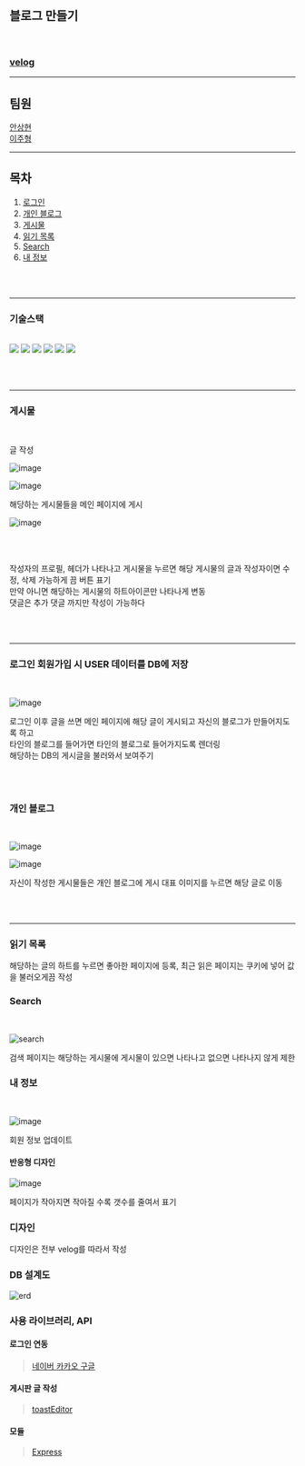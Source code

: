 
<br/>

## 블로그 만들기

<br/>

### [velog](https://velog.io/) 


<hr/>

## 팀원
[안상현](https://github.com/EILE23) <br/>
[이주형](https://github.com/hellojuhyoung)


<hr/>



## 목차

1. [로그인](#로그인-회원가입-시-user-데이터를-db에-저장) 
2. [개인 블로그](#개인-블로그) 
3. [게시물](#게시물) 
4. [읽기 목록](#읽기-목록)
5. [Search](#search)
6. [내 정보](#내-정보)

<br/><br/>
<hr/>

###  기술스택
<br/>

<span>
<img src = "https://img.shields.io/badge/javascript-F7DF1E?style=flat-square&logo=javascript&logoColor=black"/>
  <img src = "https://img.shields.io/badge/ejs-B4CA65?style=flat-square&logo=ejs&logoColor=black"/>
  <img src = "https://img.shields.io/badge/CSS-663399?style=flat-square&logo=CSS&logoColor=black"/>
   <img src = "https://img.shields.io/badge/node.js-5FA04E?style=flat-square&logo=nodedotjs&logoColor=black"/>
   <img src = "https://img.shields.io/badge/MySql-4479A1?style=flat-square&logo=MySQL&logoColor=black"/>
   <img src = "https://img.shields.io/badge/Express-000000?style=flat-square&logo=Express&logoColor=white"/>
</span>

<br/><br/>



<hr/>

### 게시물
<br/>

글 작성

![image](https://github.com/user-attachments/assets/9504544a-864a-4fe0-b1fe-30534f5fdb69)

![image](https://github.com/user-attachments/assets/803fe11a-c75c-47a2-9479-4344c4352475)



해당하는 게시물들을 메인 페이지에 게시

![image](https://github.com/user-attachments/assets/f860353b-df6e-43c4-9ed7-ff6b9d6ea62a)


<br/><br/>



작성자의 프로필, 헤더가 나타나고
게시물을 누르면 해당 게시물의 글과 작성자이면 수정, 삭제 가능하게 끔 버튼 표기 <br/>
만약 아니면 해당하는 게시물의 하트아이콘만 나타나게 변동 <br/>
댓글은 추가 댓글 까지만 작성이 가능하다

<br/><br/>
<hr/>


### 로그인 회원가입 시 USER 데이터를 DB에 저장
<br/>

![image](https://github.com/user-attachments/assets/eb5fd91b-905b-4c72-9d39-02646186e3e9)



로그인 이후 글을 쓰면 메인 페이지에 해당 글이 게시되고 자신의 블로그가 만들어지도록 하고  <br/>
타인의 블로그를 들어가면 타인의 블로그로 들어가지도록 렌더링 <br/>
해당하는 DB의 게시글을 불러와서 보여주기



<br/><br/>

### 개인 블로그
<br/>

![image](https://github.com/user-attachments/assets/308968f8-f74f-4a97-8b41-8cfb2ec4423e)


![image](https://github.com/user-attachments/assets/94a71a34-06fd-416b-bf38-d984d3349696)


자신이 작성한 게시물들은 개인 블로그에 게시 대표 이미지를 누르면 해당 글로 이동

<br/><br/>
<hr/>


### 읽기 목록



해당하는 글의 하트를 누르면 좋아한 페이지에 등록,
최근 읽은 페이지는 쿠키에 넣어 값을 불러오게끔 작성

### Search

<br/>

![search](https://github.com/user-attachments/assets/157f0a58-6e63-44ef-9b92-e8497d287884)

검색 페이지는 해당하는 게시물에 게시물이 있으면 나타나고 없으면 나타나지 않게 제한

### 내 정보

<br/>

![image](https://github.com/user-attachments/assets/649dc205-ad17-4922-b0df-638cd025c039)




회원 정보 업데이트

#### 반응형 디자인

![image](https://github.com/user-attachments/assets/932f25e1-e264-4310-973b-d59bf5169a26)

페이지가 작아지면 작아질 수록 갯수를 줄여서 표기



### 디자인
디자인은 전부 velog를 따라서 작성


### DB 설계도

![erd](https://github.com/user-attachments/assets/92a2f91a-82e6-4c87-9907-d0240661067d)



### 사용 라이브러리, API

#### 로그인 연동
>[네이버 ](https://nid.naver.com/user2/campaign/introNaverIdLogin)
>[카카오 ](https://developers.kakao.com/docs/latest/ko/kakaologin/rest-api)
>[구글 ](https://cloud.google.com/identity-platform/docs/web/google?hl=ko)

#### 게시판 글 작성
>[toastEditor](https://ui.toast.com/)

#### 모듈
>[Express](https://expressjs.com/ko/)


